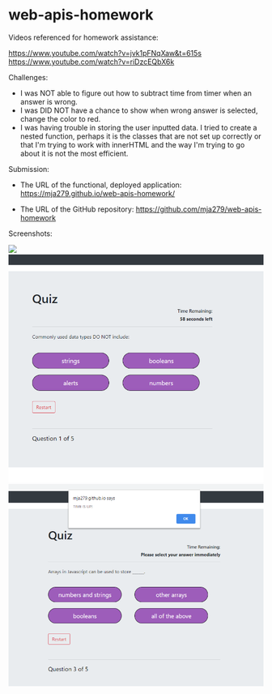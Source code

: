 # web-apis-homework

Videos referenced for homework assistance:

https://www.youtube.com/watch?v=jvk1pFNqXaw&t=615s
https://www.youtube.com/watch?v=riDzcEQbX6k


Challenges:

- I was NOT able to figure out how to subtract time from timer when an answer is wrong. 
- I was DID NOT have a chance to show when wrong answer is selected, change the color to red. 
- I was having trouble in storing the user inputted data. I tried to create a nested function, perhaps it is the
classes that are not set up correctly or that I'm trying to work with innerHTML and the way I'm trying to go about it is not the most efficient. 

Submission:

* The URL of the functional, deployed application: https://mja279.github.io/web-apis-homework/ 

* The URL of the GitHub repository: https://github.com/mja279/web-apis-homework

Screenshots:

<img src="https://github.com/mja279/web-apis-homework/blob/master/Assets/Coding%20Quiz.gif">

<img src="https://github.com/mja279/web-apis-homework/blob/master/Assets/Screenshot_1.png">

<img src="https://github.com/mja279/web-apis-homework/blob/master/Assets/Screenshot_2.png">

